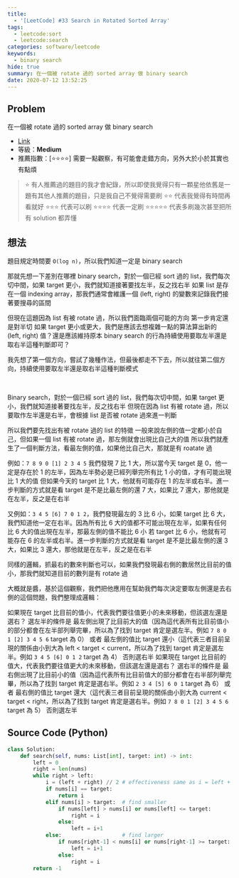 ```yaml
---
title:
  - '[LeetCode] #33 Search in Rotated Sorted Array'
tags:
  - leetcode:sort
  - leetcode:search
categories: software/leetcode
keywords:
  - binary search
hide: true
summary: 在一個被 rotate 過的 sorted array 做 binary search
date: 2020-07-12 13:52:25
---
```


## Problem

在一個被 rotate 過的 sorted array 做 binary search

* [Link](https://leetcode.com/problems/search-in-rotated-sorted-array/)
* 等級：**Medium**
* 推薦指數：[:star::star::star::star:] 需要一點觀察，有可能會走錯方向，另外大於小於其實也有點煩

> :star: 有人推薦過的題目的我才會紀錄，所以即使我覺得只有一顆星他依舊是一題有其他人推薦的題目，只是我自己不覺得需要刷
> :star::star: 代表我覺得有時間再看就好
> :star::star::star: 代表可以刷
> :star::star::star::star: 代表一定刷
> :star::star::star::star::star: 代表多刷幾次甚至把所有 solution 都弄懂

## 想法

題目規定時間要 `O(log n)`，所以我們知道一定是 binary search

那就先想一下差別在哪裡
binary search，對於一個已經 sort 過的 list，我們每次切中間，如果 target 更小，我們就知道接著要找左半，反之找右半
如果 list 是存在一個 indexing array，那我們通常會維護一個 (left, right) 的變數來記錄我們接著要搜尋的區間

但現在這題因為 list 有被 rotate 過，所以我們面臨兩個可能的方向
第一步肯定還是對半切
如果 target 更小或更大，我們是應該去想複雜一點的算法算出新的 (left, right) 值？還是應該維持原本 binary search 的行為持續使用要取左半還是取右半這種判斷即可？

我先想了第一個方向，嘗試了幾種作法，但最後都走不下去，所以就往第二個方向，持續使用要取左半還是取右半這種判斷模式

<br/>

Binary search，對於一個已經 sort 過的 list，我們每次切中間，如果 target 更小，我們就知道接著要找左半，反之找右半
但現在因為 list 有被 rotate 過，所以要取作左半還是右半，會根據 list 是否被 rotate 過來進一判斷

所以我們要先找出有被 rotate 過的 list 的特徵
一般來說左側的值一定都小於自己，但如果一個 list 有被 rotate 過，那左側就會出現比自己大的值
所以我們就產生了一個判斷方法，看最左側的值，如果他比自己大，那就是有 roatate 過

例如：`7 8 9 0 [1] 2 3 4 5`
我們發現 7 比 1 大，所以當今天 target 是 0，他一定是存在於 1 的左半，因為左半勢必是已經列舉完所有比 1 小的值，才有可能出現比 1 大的值
但如果今天的 target 比 1 大，他就有可能存在 1 的左半或右半。進一步判斷的方式就是看 target 是不是比最左側的還 7 大，如果比 7 還大，那他就是在左半，反之是在右半

又例如：`3 4 5 [6] 7 0 1 2`，我們發現最左的 3 比 6 小，如果 target 比 6 大，我們知道他一定在右半。因為所有比 6 大的值都不可能出現在左半，如果有任何比 6 大的值出現在左半，那最左側的值不能比 6 小
若 target 比 6 小，他就有可能存在 6 的左半或右半。進一步判斷的方式就是看 target 是不是比最左側的還 3 大，如果比 3 還大，那他就是在左半，反之是在右半

同樣的邏輯，抓最右的數來判斷也可以，如果我們發現最右側的數居然比目前的值小，那我們就知道目前的數列是有 rotate 過

大概就是醬，基於這個觀察，我們把他應用在幫助我們每次決定要取左側還是去右側的這個問題，我們整理成邏輯：

如果現在 target 比目前的值小，代表我們要往值更小的未來移動，但該選左還是選右？
    選左半的條件是
        最左側出現了比目前大的值（因為這代表所有比目前值小的部分都會在左半部列舉完畢，所以為了找到 target 肯定是選左半。例如 `7 8 0 1 [2] 3 4 5 6` target 為 0）
            或者
        最左側的值比 target 還小（這代表三者目前呈現的關係由小到大為 left < target < current，所以為了找到 target 肯定是選左半。例如 `3 4 5 [6] 0 1 2` target 為 4）
    否則選右半
如果現在 target 比目前的值大，代表我們要往值更大的未來移動，但該選左還是選右？
    選右半的條件是
        最右側出現了比目前小的值（因為這代表所有比目前值大的部分都會在右半部列舉完畢，所以為了找到 target 肯定是選右半。例如 `2 3 4 [5] 6 0 1` target 為 6）
            或者
        最右側的值比 target 還大（這代表三者目前呈現的關係由小到大為 current < target < right，所以為了找到 target 肯定是選右半。例如 `7 8 0 1 [2] 3 4 5 6` target 為 5）
    否則選左半

## Source Code (Python)

``` python
class Solution:
    def search(self, nums: List[int], target: int) -> int:
        left = 0
        right = len(nums)
        while right > left:
            i = (left + right) // 2 # effectiveness same as i = left + int((right - left)/2) 
            if nums[i] == target:
                return i
            elif nums[i] > target:  # find smaller                    
                if nums[left] > nums[i] or nums[left] <= target:
                    right = i
                else:
                    left = i+1
            else:                   # find larger
                if nums[right-1] < nums[i] or nums[right-1] >= target:
                    left = i+1
                else:
                    right = i
        return -1
```
